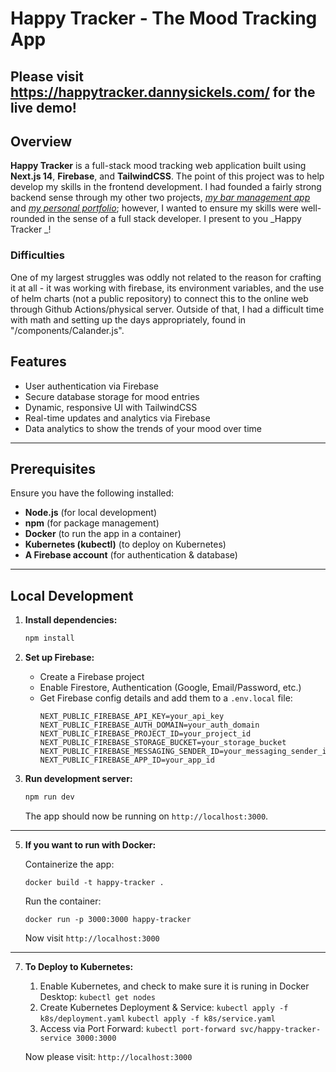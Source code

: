 # Happy Tracker - The Mood Tracking App  
  
## Please visit https://happytracker.dannysickels.com/ for the live demo!

## Overview

**Happy Tracker** is a full-stack mood tracking web application built using **Next.js 14**, **Firebase**, and **TailwindCSS**. The point of this project was to help develop my skills in the frontend development. I had founded a fairly strong backend sense through my other two projects, _[my bar management app](https://github.com/danielsickels/SmartBarLighting)_ and _[my personal portfolio](https://github.com/danielsickels/portfolio-website)_; however, I wanted to ensure my skills were well-rounded in the sense of a full stack developer. I present to you _Happy Tracker
_!  

### Difficulties  

One of my largest struggles was oddly not related to the reason for crafting it at all - it was working with firebase, its environment variables, and the use of helm charts (not a public repository) to connect this to the online web through Github Actions/physical server. Outside of that, I had a difficult time with math and setting up the days appropriately, found in "/components/Calander.js".

## Features

- User authentication via Firebase
- Secure database storage for mood entries
- Dynamic, responsive UI with TailwindCSS
- Real-time updates and analytics via Firebase
- Data analytics to show the trends of your mood over time

---

## **Prerequisites**

Ensure you have the following installed:

- **Node.js** (for local development)
- **npm** (for package management)
- **Docker** (to run the app in a container)
- **Kubernetes (kubectl)** (to deploy on Kubernetes)
- **A Firebase account** (for authentication & database)

---

## **Local Development**

1. **Install dependencies:**

   ```sh
   npm install

   ```

2. **Set up Firebase:**

   - Create a Firebase project
   - Enable Firestore, Authentication (Google, Email/Password, etc.)
   - Get Firebase config details and add them to a `.env.local` file:
     ```env
     NEXT_PUBLIC_FIREBASE_API_KEY=your_api_key
     NEXT_PUBLIC_FIREBASE_AUTH_DOMAIN=your_auth_domain
     NEXT_PUBLIC_FIREBASE_PROJECT_ID=your_project_id
     NEXT_PUBLIC_FIREBASE_STORAGE_BUCKET=your_storage_bucket
     NEXT_PUBLIC_FIREBASE_MESSAGING_SENDER_ID=your_messaging_sender_id
     NEXT_PUBLIC_FIREBASE_APP_ID=your_app_id
     ```

3. **Run development server:**

   ```sh
   npm run dev
   ```

   The app should now be running on `http://localhost:3000`.

---

5. **If you want to run with Docker:**

   Containerize the app:

   ```
   docker build -t happy-tracker .
   ```

   Run the container:

   ```
   docker run -p 3000:3000 happy-tracker
   ```

   Now visit `http://localhost:3000`
  
---

7. **To Deploy to Kubernetes:**

   1. Enable Kubernetes, and check to make sure it is runing in Docker Desktop:
      `kubectl get nodes`
   2. Create Kubernetes Deployment & Service:
      `kubectl apply -f k8s/deployment.yaml`
      `kubectl apply -f k8s/service.yaml`
   3. Access via Port Forward:
      `kubectl port-forward svc/happy-tracker-service 3000:3000`

   Now please visit: `http://localhost:3000`
